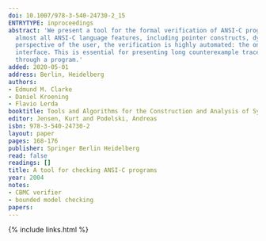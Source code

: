 ```yaml
---
doi: 10.1007/978-3-540-24730-2_15
ENTRYTYPE: inproceedings
abstract: 'We present a tool for the formal verification of ANSI-C programs using Bounded Model Checking (BMC). The emphasis is on usability: the tool supports
  almost all ANSI-C language features, including pointer constructs, dynamic memory allocation, recursion, and the float and double data types. From the
  perspective of the user, the verification is highly automated: the only input required is the BMC bound. The tool is integrated into a graphical user
  interface. This is essential for presenting long counterexample traces: the tool allows stepping through the trace in the same way a debugger allows stepping
  through a program.'
added: 2020-05-01
address: Berlin, Heidelberg
authors:
- Edmund M. Clarke
- Daniel Kroening
- Flavio Lerda
booktitle: Tools and Algorithms for the Construction and Analysis of Systems
editor: Jensen, Kurt and Podelski, Andreas
isbn: 978-3-540-24730-2
layout: paper
pages: 168-176
publisher: Springer Berlin Heidelberg
read: false
readings: []
title: A tool for checking ANSI-C programs
year: 2004
notes:
- CBMC verifier
- bounded model checking
papers:
---
```


{% include links.html %}
